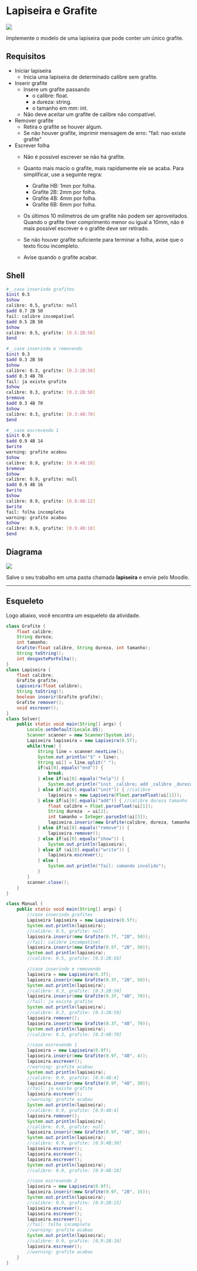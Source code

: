 # Lapiseira e Grafite
![](figura.jpg)

Implemente o modelo de uma lapiseira que pode conter um único grafite.

## Requisitos
- Iniciar lapiseira
    - Inicia uma lapiseira de determinado calibre sem grafite.
- Inserir grafite
    - Insere um grafite passando
        - o calibre: float.
        - a dureza: string.
        - o tamanho em mm: int.
    - Não deve aceitar um grafite de calibre não compatível.
- Remover grafite
    - Retira o grafite se houver algum.
    - Se não houver grafite, imprimir mensagem de erro: "fail: nao existe grafite"
- Escrever folha
    - Não é possível escrever se não há grafite.
    - Quanto mais macio o grafite, mais rapidamente ele se acaba. Para simplificar, use a seguinte regra:
        - Grafite HB: 1mm por folha.
        - Grafite 2B: 2mm por folha.
        - Grafite 4B: 4mm por folha.
        - Grafite 6B: 6mm por folha.
        
    - Os últimos 10 milímetros de um grafite não podem ser aproveitados. Quando o grafite tiver comprimento menor ou igual a 10mm, não é mais possível escrever e o grafite deve ser retirado.
    - Se não houver grafite suficiente para terminar a folha, avise que o texto ficou incompleto.
    - Avise quando o grafite acabar.


## Shell

```bash
#__case inserindo grafites
$init 0.5
$show
calibre: 0.5, grafite: null
$add 0.7 2B 50
fail: calibre incompatível
$add 0.5 2B 50
$show
calibre: 0.5, grafite: [0.5:2B:50]
$end
```

```bash
#__case inserindo e removendo
$init 0.3
$add 0.3 2B 50
$show
calibre: 0.3, grafite: [0.3:2B:50]
$add 0.3 4B 70
fail: ja existe grafite
$show
calibre: 0.3, grafite: [0.3:2B:50]
$remove
$add 0.3 4B 70
$show
calibre: 0.3, grafite: [0.3:4B:70]
$end
```

```bash
#__case escrevendo 1
$init 0.9
$add 0.9 4B 14
$write
warning: grafite acabou
$show
calibre: 0.9, grafite: [0.9:4B:10]
$remove
$show
calibre: 0.9, grafite: null
$add 0.9 4B 16
$write
$show
calibre: 0.9, grafite: [0.9:4B:12]
$write
fail: folha incompleta
warning: grafite acabou
$show
calibre: 0.9, grafite: [0.9:4B:10]
$end
```


## Diagrama

![](diagrama.png)

Salve o seu trabalho em uma pasta chamada **lapiseira** e envie pelo Moodle.

***
## Esqueleto

Logo abaixo, você encontra um esqueleto da atividade.

<!--FILTER Solver.java java-->
```java
class Grafite {
    float calibre;
    String dureza;
    int tamanho;
    Grafite(float calibre, String dureza, int tamanho);
    String toString();
    int desgastePorFolha();
}
class Lapiseira {
    float calibre;
    Grafite grafite;
    Lapiseira(float calibre);
    String toString();
    boolean inserir(Grafite grafite);
    Grafite remover();
    void escrever();
}
class Solver{
    public static void main(String[] args) {
        Locale.setDefault(Locale.US);
        Scanner scanner = new Scanner(System.in);
        Lapiseira lapiseira = new Lapiseira(0.5f);
        while(true) {
            String line = scanner.nextLine();
            System.out.println("$" + line);
            String ui[] = line.split(" ");
            if(ui[0].equals("end")) {
                break;
            } else if(ui[0].equals("help")) {
                System.out.println("init _calibre; add _calibre _dureza _tamanho; remove; write _folhas");
            } else if(ui[0].equals("init")) { //calibre
                lapiseira = new Lapiseira(Float.parseFloat(ui[1]));
            } else if(ui[0].equals("add")) { //calibre dureza tamanho
                float calibre = Float.parseFloat(ui[1]);
                String dureza  = ui[2];
                int tamanho = Integer.parseInt(ui[3]);
                lapiseira.inserir(new Grafite(calibre, dureza, tamanho));
            } else if(ui[0].equals("remove")) {
                lapiseira.remover();
            } else if(ui[0].equals("show")) {
                System.out.println(lapiseira);
            } else if (ui[0].equals("write")) {
                lapiseira.escrever();
            } else {
                System.out.println("fail: comando invalido");
            }
        }
        scanner.close();
    }
}

class Manual {
    public static void main(String[] args) {
        //case inserindo grafites
        Lapiseira lapiseira = new Lapiseira(0.5f);
        System.out.println(lapiseira);
        //calibre: 0.5, grafite: null
        lapiseira.inserir(new Grafite(0.7f, "2B", 50));
        //fail: calibre incompatível
        lapiseira.inserir(new Grafite(0.5f, "2B", 50));
        System.out.println(lapiseira);
        //calibre: 0.5, grafite: [0.5:2B:50]

        //case inserindo e removendo
        lapiseira = new Lapiseira(0.3f);
        lapiseira.inserir(new Grafite(0.3f, "2B", 50));
        System.out.println(lapiseira);
        //calibre: 0.3, grafite: [0.3:2B:50]
        lapiseira.inserir(new Grafite(0.3f, "4B", 70));
        //fail: ja existe grafite
        System.out.println(lapiseira);
        //calibre: 0.3, grafite: [0.3:2B:50]
        lapiseira.remover();
        lapiseira.inserir(new Grafite(0.3f, "4B", 70));
        System.out.println(lapiseira);
        //calibre: 0.3, grafite: [0.3:4B:70]

        //case escrevendo 1
        lapiseira = new Lapiseira(0.9f);
        lapiseira.inserir(new Grafite(0.9f, "4B", 4));
        lapiseira.escrever();
        //warning: grafite acabou
        System.out.println(lapiseira);
        //calibre: 0.9, grafite: [0.9:4B:4]
        lapiseira.inserir(new Grafite(0.9f, "4B", 30));
        //fail: ja existe grafite
        lapiseira.escrever();
        //warning: grafite acabou
        System.out.println(lapiseira);
        //calibre: 0.9, grafite: [0.9:4B:4]
        lapiseira.remover();
        System.out.println(lapiseira);
        //calibre: 0.9, grafite: null
        lapiseira.inserir(new Grafite(0.9f, "4B", 30));
        System.out.println(lapiseira);
        //calibre: 0.9, grafite: [0.9:4B:30]
        lapiseira.escrever();
        lapiseira.escrever();
        lapiseira.escrever();
        System.out.println(lapiseira);
        //calibre: 0.9, grafite: [0.9:4B:18]

        //case escrevendo 2
        lapiseira = new Lapiseira(0.9f);
        lapiseira.inserir(new Grafite(0.9f, "2B", 15));
        System.out.println(lapiseira);
        //calibre: 0.9, grafite: [0.9:2B:15]
        lapiseira.escrever();
        lapiseira.escrever();
        lapiseira.escrever();
        //fail: folha incompleta
        //warning: grafite acabou
        System.out.println(lapiseira);
        //calibre: 0.9, grafite: [0,9:2B:10]
        lapiseira.escrever();
        //warning: grafite acabou
    }
}
```
<!--FILTER_END-->
